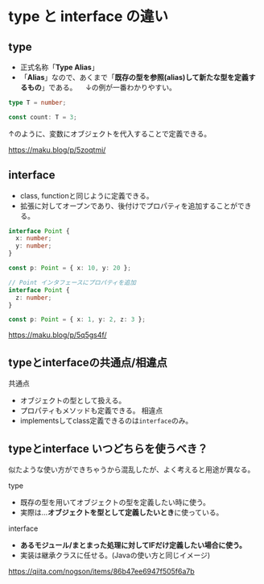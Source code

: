 # type と interface の違い
## type
- 正式名称「**Type Alias**」
- 「**Alias**」なので、あくまで「**既存の型を参照(alias)して新たな型を定義するもの**」である。
　↓の例が一番わかりやすい。
```ts
type T = number;

const count: T = 3;
```
↑のように、変数にオブジェクトを代入することで定義できる。

https://maku.blog/p/5zoqtmi/

## interface
- class, functionと同じように定義できる。
- 拡張に対してオープンであり、後付けでプロパティを追加することができる。
```ts
interface Point {
  x: number;
  y: number;
}

const p: Point = { x: 10, y: 20 };

// Point インタフェースにプロパティを追加
interface Point {
  z: number;
}

const p: Point = { x: 1, y: 2, z: 3 };
```

https://maku.blog/p/5q5gs4f/

## typeとinterfaceの共通点/相違点
共通点
- オブジェクトの型として扱える。
- プロパティもメソッドも定義できる。
相違点
- implementsしてclass定義できるのは`interface`のみ。

## typeとinterface いつどちらを使うべき？
似たような使い方ができちゃうから混乱したが、よく考えると用途が異なる。

type
- 既存の型を用いてオブジェクトの型を定義したい時に使う。
- 実際は...**オブジェクトを型として定義したいとき**に使っている。
 
interface
- **あるモジュール/まとまった処理に対してIFだけ定義したい場合に使う。**
- 実装は継承クラスに任せる。(Javaの使い方と同じイメージ)

https://qiita.com/nogson/items/86b47ee6947f505f6a7b
